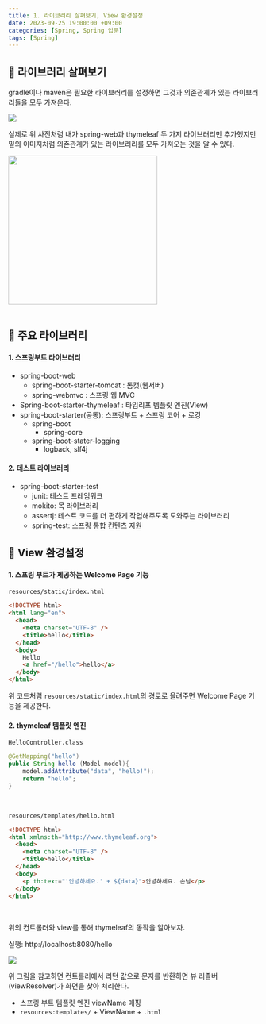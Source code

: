 ```yaml
---
title: 1. 라이브러리 살펴보기, View 환경설정
date: 2023-09-25 19:00:00 +09:00
categories: [Spring, Spring 입문]
tags: [Spring]
---
```


## :pushpin: 라이브러리 살펴보기

gradle이나 maven은 필요한 라이브러리를 설정하면 그것과 의존관계가 있는 라이브러리들을 모두 가져온다.

<img src="/geonwoo05.github.io/assets/img/buildgradle.png">

실제로 위 사진처럼 내가 spring-web과 thymeleaf 두 가지 라이브러리만 추가했지만 밑의 이미지처럼 의존관계가 있는 라이브러리를 모두 가져오는 것을 알 수 있다.

<img src="/geonwoo05.github.io/assets/img/라이브러리의존관계.png" width="300" height="300">
<br/>
<br/>

## :pushpin: 주요 라이브러리

#### 1. 스프링부트 라이브러리

- spring-boot-web
  - spring-boot-starter-tomcat : 톰캣(웹서버)
  - spring-webmvc : 스프링 웹 MVC
- Spring-boot-starter-thymeleaf : 타임리프 템플릿 엔진(View)
- spring-boot-starter(공통): 스프링부트 + 스프링 코어 + 로깅
  - spring-boot
    - spring-core
  - spring-boot-stater-logging
    - logback, slf4j
      <br/>

#### 2. 테스트 라이브러리

- spring-boot-starter-test
  - junit: 테스트 프레임워크
  - mokito: 목 라이브러리
  - assertj: 테스트 코드를 더 편하게 작업해주도록 도와주는 라이브러리
  - spring-test: 스프링 통합 컨텐츠 지원
    <br/>

## :pushpin: View 환경설정

#### 1. 스프링 부트가 제공하는 Welcome Page 기능

`resources/static/index.html`

```html
<!DOCTYPE html>
<html lang="en">
  <head>
    <meta charset="UTF-8" />
    <title>hello</title>
  </head>
  <body>
    Hello
    <a href="/hello">hello</a>
  </body>
</html>
```

위 코드처럼 `resources/static/index.html`의 경로로 올려주면 Welcome Page 기능을 제공한다.
<br/>

#### 2. thymeleaf 템플릿 엔진

`HelloController.class`

```java
@GetMapping("hello")
public String hello (Model model){
    model.addAttribute("data", "hello!");
    return "hello";
}
```

<br/>

`resources/templates/hello.html`

```html
<!DOCTYPE html>
<html xmlns:th="http://www.thymeleaf.org">
  <head>
    <meta charset="UTF-8" />
    <title>hello</title>
  </head>
  <body>
    <p th:text="'안녕하세요.' + ${data}">안녕하세요. 손님</p>
  </body>
</html>
```

<br/>

위의 컨트롤러와 view를 통해 thymeleaf의 동작을 알아보자.

실행: http://localhost:8080/hello
<br/>

<img src="/geonwoo05.github.io/assets/img/thymelea동작1.png">

위 그림을 참고하면 컨트롤러에서 리턴 값으로 문자를 반환하면 뷰 리졸버(viewResolver)가 화면을 찾아 처리한다.

- 스프링 부트 템플릿 엔진 viewName 매핑
- `resources:templates/` + ViewName + `.html`
